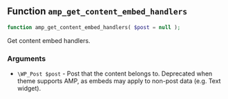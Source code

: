 ## Function `amp_get_content_embed_handlers`

```php
function amp_get_content_embed_handlers( $post = null );
```

Get content embed handlers.

### Arguments

* `\WP_Post $post` - Post that the content belongs to. Deprecated when theme supports AMP, as embeds may apply                      to non-post data (e.g. Text widget).

